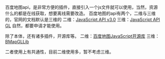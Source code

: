 百度地图api，是非常方便的插件，直接引入一个js文件就可以使用，当然，资源什么的都是在线获取，想要离线需要改造。
百度地图的api有两个，二维与三维的，官网的文档默认是三维的
二维：[JavaScript API v3.0](https://lbsyun.baidu.com/index.php?title=jspopular3.0)
三维：[JavaScript API GL](https://lbsyun.baidu.com/index.php?title=jspopularGL )
自然，都要申请才能使用。

除了本体，还有诸多插件，开源库等。
二维：[百度地图JavaScript开源库](https://github.com/huiyan-fe/BMap-JavaScript-library)
三维： [BMapGLLib](https://github.com/huiyan-fe/BMapGLLib)

二者使用上有共通性，目前二维使用多，暂不考虑三维。